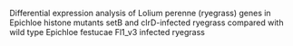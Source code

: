 Differential expression analysis of Lolium perenne (ryegrass) genes in Epichloe histone mutants setB and clrD-infected ryegrass compared with wild type Epichloe festucae Fl1_v3 infected ryegrass
